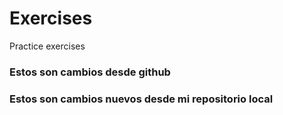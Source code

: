 # Exercises
Practice exercises


### Estos son cambios desde github
### Estos son cambios nuevos desde mi repositorio local
